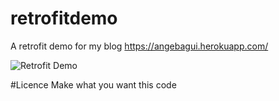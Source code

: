 # retrofitdemo
A retrofit demo for my blog https://angebagui.herokuapp.com/

![Retrofit Demo](http://i1160.photobucket.com/albums/q483/angebagui/Screenshot_2016-05-21-23-23-35_zpspo8i22wm.png)

#Licence
Make what you want this code
